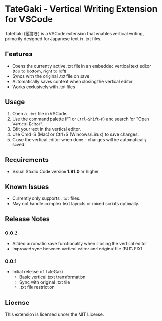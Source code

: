 # TateGaki - Vertical Writing Extension for VSCode

TateGaki (縦書き) is a VSCode extension that enables vertical writing, primarily designed for Japanese text in .txt files.

## Features

- Opens the currently active .txt file in an embedded vertical text editor (top to bottom, right to left)
- Syncs with the original .txt file on save
- Automatically saves content when closing the vertical editor
- Works exclusively with .txt files

## Usage

1. Open a `.txt` file in VSCode.
2. Use the command palette (F1 or `Ctrl+Shift+P`) and search for "Open Vertical Editor".
3. Edit your text in the vertical editor.
4. Use Cmd+S (Mac) or Ctrl+S (Windows/Linux) to save changes.
5. Close the vertical editor when done - changes will be automatically saved.

## Requirements

- Visual Studio Code version **1.91.0** or higher

## Known Issues

- Currently only supports `.txt` files.
- May not handle complex text layouts or mixed scripts optimally.

## Release Notes

### 0.0.2

- Added automatic save functionality when closing the vertical editor
- Improved sync between vertical editor and original file (BUG FIX)

### 0.0.1

- Initial release of TateGaki
  - Basic vertical text transformation
  - Sync with original .txt file
  - .txt file restriction

## License

This extension is licensed under the MIT License.
